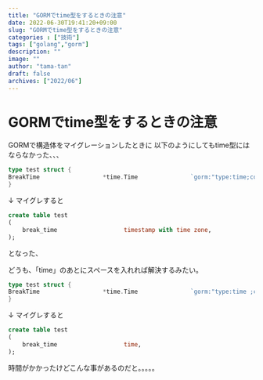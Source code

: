 ```yaml
---
title: "GORMでtime型をするときの注意"
date: 2022-06-30T19:41:20+09:00
slug: "GORMでtime型をするときの注意"
categories : ["技術"]
tags: ["golang","gorm"]
description: ""
image: ""
author: "tama-tan"
draft: false
archives: ["2022/06"]
---
```

# GORMでtime型をするときの注意

GORMで構造体をマイグレーションしたときに
以下のようにしてもtime型にはならなかった、、、

```go
type test struct {
BreakTime                  *time.Time               `gorm:"type:time;comment:休憩時間"`
}
```

↓ マイグレすると

```sql
create table test
(
    break_time                   timestamp with time zone,
);
```
となった、

どうも、「time」のあとにスペースを入れれば解決するみたい。

```go
type test struct {
BreakTime                  *time.Time               `gorm:"type:time ;comment:休憩時間"`
}
```

↓ マイグレすると

```sql
create table test
(
    break_time                   time,
);
```

時間がかかったけどこんな事があるのだと。。。。。
